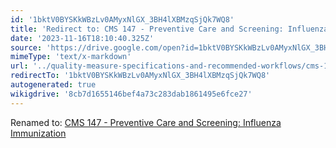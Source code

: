 ```yaml
---
id: '1bktV0BYSKkWBzLv0AMyxNlGX_3BH4lXBMzqSjQk7WQ8'
title: 'Redirect to: CMS 147 - Preventive Care and Screening: Influenza Immunization'
date: '2023-11-16T18:10:40.325Z'
source: 'https://drive.google.com/open?id=1bktV0BYSKkWBzLv0AMyxNlGX_3BH4lXBMzqSjQk7WQ8'
mimeType: 'text/x-markdown'
url: '../quality-measure-specifications-and-recommended-workflows/cms-147-preventive-care-and-screening-influenza-immunization.md'
redirectTo: '1bktV0BYSKkWBzLv0AMyxNlGX_3BH4lXBMzqSjQk7WQ8'
autogenerated: true
wikigdrive: '8cb7d1655146bef4a73c283dab1861495e6fce27'
---
```

Renamed to: [CMS 147 - Preventive Care and Screening: Influenza Immunization](../quality-measure-specifications-and-recommended-workflows/cms-147-preventive-care-and-screening-influenza-immunization.md)
